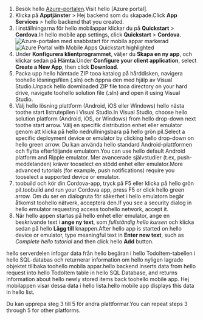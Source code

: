 
1. <span data-ttu-id="fbbee-101">Besök hello [Azure-portalen].</span><span class="sxs-lookup"><span data-stu-id="fbbee-101">Visit hello [Azure portal].</span></span>
2. <span data-ttu-id="fbbee-102">Klicka på **Apptjänster** > Hej backend som du skapade.</span><span class="sxs-lookup"><span data-stu-id="fbbee-102">Click **App Services** > hello backend that you created.</span></span>
3. <span data-ttu-id="fbbee-103">I inställningarna för hello mobilappar klickar du på **Quickstart** > **Cordova**.</span><span class="sxs-lookup"><span data-stu-id="fbbee-103">In hello mobile app settings, click **Quickstart** > **Cordova**.</span></span>
<span data-ttu-id="fbbee-104">![Azure-portalen med snabbstart för mobila appar markerad][quickstart]</span><span class="sxs-lookup"><span data-stu-id="fbbee-104">![Azure Portal with Mobile Apps Quickstart highlighted][quickstart]</span></span>
4. <span data-ttu-id="fbbee-105">Under **Konfigurera klientprogrammet**, väljer du **Skapa en ny app**, och klickar sedan på **Hämta**.</span><span class="sxs-lookup"><span data-stu-id="fbbee-105">Under **Configure your client application**, select **Create a New App**, then click **Download**.</span></span>
2. <span data-ttu-id="fbbee-106">Packa upp hello hämtade ZIP tooa katalog på hårddisken, navigera toohello lösningsfilen (.sln) och öppna den med hjälp av Visual Studio.</span><span class="sxs-lookup"><span data-stu-id="fbbee-106">Unpack hello downloaded ZIP file tooa directory on your hard drive, navigate toohello solution file (.sln) and  open it using Visual Studio.</span></span>
3. <span data-ttu-id="fbbee-107">Välj hello lösning plattform (Android, iOS eller Windows) hello nästa toothe start listrutepilen i Visual Studio.</span><span class="sxs-lookup"><span data-stu-id="fbbee-107">In Visual Studio, choose hello solution platform (Android, iOS, or Windows) from hello drop-down next toothe start arrow.</span></span> <span data-ttu-id="fbbee-108">Välj en specifik distribution enhet eller emulator genom att klicka på hello nedrullningsbara på hello grön pil.</span><span class="sxs-lookup"><span data-stu-id="fbbee-108">Select a specific deployment device or emulator by clicking hello drop-down on hello green arrow.</span></span> <span data-ttu-id="fbbee-109">Du kan använda hello standard Android-plattformen och flytta efterföljande emulatorn.</span><span class="sxs-lookup"><span data-stu-id="fbbee-109">You can use hello default Android platform and Ripple emulator.</span></span> <span data-ttu-id="fbbee-110">Mer avancerade självstudier (t.ex, push-meddelanden) kräver tooselect en stödd enhet eller emulator.</span><span class="sxs-lookup"><span data-stu-id="fbbee-110">More advanced tutorials (for example, push notifications) require you tooselect a supported device or emulator.</span></span>
4. <span data-ttu-id="fbbee-111">toobuild och kör din Cordova-app, tryck på F5 eller klicka på hello grön pil.</span><span class="sxs-lookup"><span data-stu-id="fbbee-111">toobuild and run your Cordova app, press F5 or click hello green arrow.</span></span> <span data-ttu-id="fbbee-112">Om du ser en dialogruta för säkerhet i hello emulatorn begär åtkomst toohello nätverk, acceptera den.</span><span class="sxs-lookup"><span data-stu-id="fbbee-112">If you see a security dialog in hello emulator requesting access toohello network, accept it.</span></span>
5. <span data-ttu-id="fbbee-113">När hello appen startas på hello enhet eller emulator, ange en beskrivande text i **ange ny text**, som *fullständig hello kursen* och klicka sedan på hello **Lägg till** knappen.</span><span class="sxs-lookup"><span data-stu-id="fbbee-113">After hello app is started on hello device or emulator, type meaningful text in **Enter new text**, such  as *Complete hello tutorial* and then click hello **Add** button.</span></span>

<span data-ttu-id="fbbee-114">hello serverdelen infogar data från hello begäran i hello TodoItem-tabellen i hello SQL-databas och returnerar information om hello nyligen lagrade objektet tillbaka toohello mobila appar.</span><span class="sxs-lookup"><span data-stu-id="fbbee-114">hello backend inserts data from hello request into hello TodoItem table in hello SQL Database, and returns information about hello newly stored items back toohello mobile app.</span></span> <span data-ttu-id="fbbee-115">Hej mobilappen visar dessa data i hello lista.</span><span class="sxs-lookup"><span data-stu-id="fbbee-115">hello mobile app displays this data in hello list.</span></span>

<span data-ttu-id="fbbee-116">Du kan upprepa steg 3 till 5 för andra plattformar.</span><span class="sxs-lookup"><span data-stu-id="fbbee-116">You can repeat steps 3 through 5 for other platforms.</span></span>

<!-- Images. -->
[quickstart]: ./media/app-service-mobile-configure-new-backend/quickstart.png

<!-- URLs -->
[Azure-portalen]: https://portal.azure.com/
